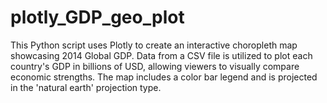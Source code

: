 # plotly_GDP_geo_plot
This Python script uses Plotly to create an interactive choropleth map showcasing 2014 Global GDP. Data from a CSV file is utilized to plot each country's GDP in billions of USD, allowing viewers to visually compare economic strengths. The map includes a color bar legend and is projected in the 'natural earth' projection type.
